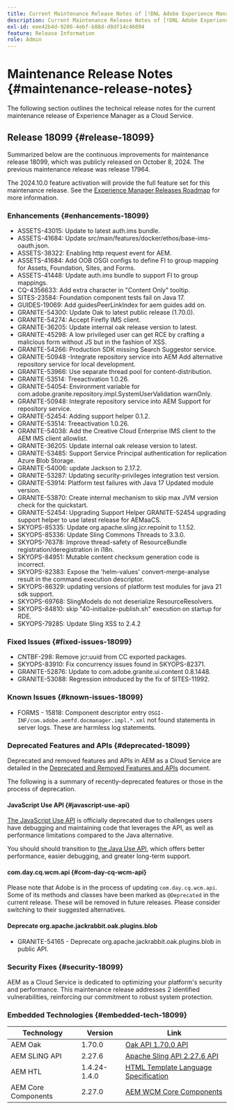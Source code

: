 ```yaml
---
title: Current Maintenance Release Notes of [!DNL Adobe Experience Manager] as a Cloud Service.
description: Current Maintenance Release Notes of [!DNL Adobe Experience Manager] as a Cloud Service.
exl-id: eee42b4d-9206-4ebf-b88d-d8df14c46094
feature: Release Information
role: Admin
---
```


# Maintenance Release Notes {#maintenance-release-notes}

The following section outlines the technical release notes for the current maintenance release of Experience Manager as a Cloud Service.

## Release 18099 {#release-18099}

Summarized below are the continuous improvements for maintenance release 18099, which was publicly released on October 8, 2024. The previous maintenance release was release 17964.

The 2024.10.0 feature activation will provide the full feature set for this maintenance release. See the [Experience Manager Releases Roadmap](https://experienceleague.adobe.com/en/docs/experience-manager-release-information/aem-release-updates/update-releases-roadmap) for more information.

### Enhancements {#enhancements-18099}

* ASSETS-43015: Update to latest auth.ims bundle.
* ASSETS-41684: Update src/main/features/docker/ethos/base-ims-oauth.json.
* ASSETS-38322: Enabling http request event for AEM.
* ASSETS-41684: Add OOB OSGI configs to define FI to group mapping for Assets, Foundation, Sites, and Forms.
* ASSETS-41448: Update auth.ims bundle to support FI to group mappings.
* CQ-4356633: Add extra character in "Content Only" tooltip.
* SITES-23584: Foundation component tests fail on Java 17.
* GUIDES-19069: Add guidesPeerLinkIndex for aem guides add on.
* GRANITE-54300: Update Oak to latest public release (1.70.0).
* GRANITE-54274: Accept Firefly IMS client.
* GRANITE-36205: Update internal oak release version to latest.
* GRANITE-45298: A low privileged user can get RCE by crafting a malicious form without JS but in the fashion of XSS.
* GRANITE-54266: Production SDK missing Search Suggestor service.
* GRANITE-50948 -Integrate repository service into AEM Add alternative repository service for local development.
* GRANITE-53966: Use separate thread pool for content-distribution.
* GRANITE-53514: Treeactivation 1.0.26.
* GRANITE-54054: Environment variable for com.adobe.granite.repository.impl.SystemUserValidation warnOnly.
* GRANITE-50948: Integrate repository service into AEM Support for repository service.
* GRANITE-52454: Adding support helper 0.1.2.
* GRANITE-53514: Treeactivation 1.0.26.
* GRANITE-54038: Add the Creative Cloud Enterprise IMS client to the AEM IMS client allowlist.
* GRANITE-36205: Update internal oak release version to latest.
* GRANITE-53485: Support Service Principal authentication for replication Azure Blob Storage.
* GRANITE-54006: update Jackson to 2.17.2.
* GRANITE-53287: Updating security-privileges integration test version.
* GRANITE-53914: Platform test failures with Java 17 Updated module version.
* GRANITE-53870: Create internal mechanism to skip max JVM version check for the quickstart.
* GRANITE-52454: Upgrading Support Helper GRANITE-52454 upgrading support helper to use latest release for AEMaaCS.
* SKYOPS-85335: Update org.apache.sling.jcr.repoinit to 1.1.52.
* SKYOPS-85336: Update Sling Commons Threads to 3.3.0.
* SKYOPS-76378: Improve thread-safety of ResourceBundle registration/deregistration in i18n.
* SKYOPS-84951: Mutable content checksum generation code is incorrect.
* SKYOPS-82383: Expose the 'helm-values' convert-merge-analyse result in the command execution descriptor.
* SKYOPS-86329: updating versions of platform test modules for java 21 sdk support.
* SKYOPS-69768: SlingModels do not deserialize ResourceResolvers.
* SKYOPS-84810: skip "40-initialize-publish.sh" execution on startup for RDE.
* SKYOPS-79285: Update Sling XSS to 2.4.2

### Fixed Issues {#fixed-issues-18099}

* CNTBF-298: Remove jcr:uuid from CC exported packages.
* SKYOPS-83910: Fix concurrency issues found in SKYOPS-82371. 
* GRANITE-52876: Update to com.adobe.granite.ui.content 0.8.1448.
* GRANITE-53088: Regression introduced by the fix of SITES-11992.

### Known Issues {#known-issues-18099}

* FORMS - 15818: Component descriptor entry `OSGI-INF/com.adobe.aemfd.docmanager.impl.*.xml` not found statements in server logs. These are harmless log statements.

### Deprecated Features and APIs {#deprecated-18099}

Deprecated and removed features and APIs in AEM as a Cloud Service are detailed in the [Deprecated and Removed Features and APIs](/help/release-notes/deprecated-removed-features.md) document.

The following is a summary of recently-deprecated features or those in the process of deprecation.

#### JavaScript Use API {#javascript-use-api}

[The JavaScript Use API](https://github.com/adobe/htl-spec/blob/master/SPECIFICATION.md#42-javascript-use-api) is officially deprecated due to challenges users have debugging and maintaining code that leverages the API, as well as performance limitations compared to the Java alternative.

You should should transition to [the Java Use API,](https://experienceleague.adobe.com/en/docs/experience-manager-htl/content/java-use-api) which offers better performance, easier debugging, and greater long-term support.

#### com.day.cq.wcm.api {#com-day-cq-wcm-api}

Please note that Adobe is in the process of updating `com.day.cq.wcm.api`. Some of its methods and classes have been marked as `@Deprecated` in the current release. These will be removed in future releases. Please consider switching to their suggested alternatives.

#### Deprecate org.apache.jackrabbit.oak.plugins.blob

* GRANITE-54165 - Deprecate org.apache.jackrabbit.oak.plugins.blob in public API.

### Security Fixes {#security-18099}

AEM as a Cloud Service is dedicated to optimizing your platform's security and performance. This maintenance release addresses 2 identified vulnerabilities, reinforcing our commitment to robust system protection.

### Embedded Technologies {#embedded-tech-18099}

|Technology|Version|Link|
|---|---|---|
|AEM Oak | 1.70.0|[Oak API 1.70.0 API](https://www.javadoc.io/doc/org.apache.jackrabbit/oak-api/1.70.0/index.html)| 
|AEM SLING API | 2.27.6 |[Apache Sling API 2.27.6 API](https://www.javadoc.io/doc/org.apache.sling/org.apache.sling.api/latest/index.html)|
|AEM HTL| 1.4.24-1.4.0 |[HTML Template Language Specification](https://github.com/adobe/htl-spec)|
|AEM Core Components| 2.27.0|[AEM WCM Core Components](https://github.com/adobe/aem-core-wcm-components)|
